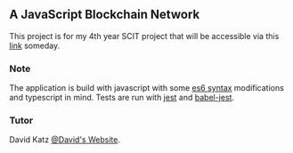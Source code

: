 ## A JavaScript Blockchain Network

This project is for my 4th year SCIT project that will be accessible via this [link](https://#.com/) someday.

### Note 

The application is build with javascript with some [es6 syntax](https://www.w3schools.com/Js/js_es6.asp?msclkid=35aa6afcc65f11eca77e935626fec707) modifications and typescript in mind. Tests are run with [jest](https://www.npmjs.com/package/jest) and [babel-jest](https://www.npmjs.com/package/babel-jest).

### Tutor

David Katz
[@David's Website](https://davidtkatz.com/).


